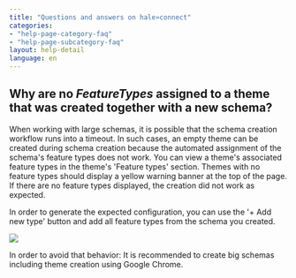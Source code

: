 ```yaml
---
title: "Questions and answers on hale»connect"
categories:
- "help-page-category-faq"
- "help-page-subcategory-faq"
layout: help-detail
language: en
---
```


<h2>Why are no <i>FeatureTypes</i> assigned to a theme that was created together with a new schema?</h2>

When working with large schemas, it is possible that the schema creation workflow runs into a timeout. 
In such cases, an empty theme can be created during schema creation because the automated assignment of the schema's feature types does not work.
You can view a theme's associated feature types in the theme's 'Feature types' section. Themes with no feature types should display a yellow warning banner at the top of the page. 
If there are no feature types displayed, the creation did not work as expected. 

In order to generate the expected configuration, you can use the '+ Add new type' button and add all feature types from the schema you created.

<img src={require().default}/>

In order to avoid that behavior: It is recommended to create big schemas including theme creation using Google Chrome.
